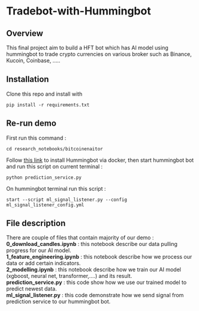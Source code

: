 # Tradebot-with-Hummingbot

## Overview
This final project aim to build a HFT bot which has AI model using hummingbot to trade crypto currencies on various broker such as Binance, Kucoin, Coinbase, .....

## Installation
Clone this repo and install with
```
pip install -r requirements.txt
``` 

## Re-run demo
First run this command : 
``` 
cd research_notebooks/bitcoinenaitor
``` 

Follow [this link]([https://example.com](https://hummingbot.org/installation/docker/)) to install Hummingbot via docker, then start hummingbot bot and run this script on current terminal : 
``` 
python prediction_service.py
``` 


On hummingbot terminal run this script : 
``` 
start --script ml_signal_listener.py --config ml_signal_listener_config.yml
``` 


## File description

There are couple of files that contain majority of our demo : <br> 
**0_download_candles.ipynb** : this notebook describe our data pulling progress for our AI model. <br>
**1_feature_engineering.ipynb** : this notebook describe how we process our data or add certain indicators. <br>
**2_modelling.ipynb** : this notebook describe how we train our AI model (xgboost, neural net, transformer,....) and its result. <br>
**prediction_service.py** : this code show how we use our trained model to predict newest data. <br>
**ml_signal_listener.py** : this code demonstrate how we send signal from prediction service to our hummingbot bot. <br>


